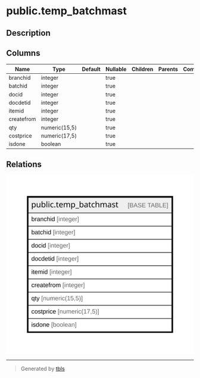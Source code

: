 # public.temp_batchmast

## Description

## Columns

| Name | Type | Default | Nullable | Children | Parents | Comment |
| ---- | ---- | ------- | -------- | -------- | ------- | ------- |
| branchid | integer |  | true |  |  |  |
| batchid | integer |  | true |  |  |  |
| docid | integer |  | true |  |  |  |
| docdetid | integer |  | true |  |  |  |
| itemid | integer |  | true |  |  |  |
| createfrom | integer |  | true |  |  |  |
| qty | numeric(15,5) |  | true |  |  |  |
| costprice | numeric(17,5) |  | true |  |  |  |
| isdone | boolean |  | true |  |  |  |

## Relations

![er](public.temp_batchmast.svg)

---

> Generated by [tbls](https://github.com/k1LoW/tbls)
